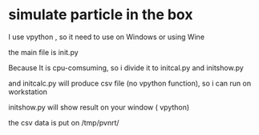 # simulate particle in the box

I use vpython , so it need to use on Windows or using Wine

the main file is init.py

Because It is cpu-comsuming,
so i divide it to initcal.py and initshow.py

and initcalc.py will produce csv file (no vpython function),
so i can run on workstation

initshow.py will show result on your window ( vpython)

the csv data is put on /tmp/pvnrt/ 


